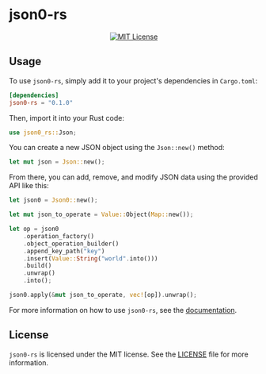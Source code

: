 # json0-rs

<p align=center>
    <a href="https://github.com/ylgrgyq/json0-rs/blob/master/LICENSE"><img src="https://img.shields.io/github/license/ylgrgyq/json0-rs?style=flat-square" alt="MIT License"></a>
</p>


## Usage

To use `json0-rs`, simply add it to your project's dependencies in `Cargo.toml`:

```toml
[dependencies]
json0-rs = "0.1.0"
```

Then, import it into your Rust code:

```rust
use json0_rs::Json;
```

You can create a new JSON object using the `Json::new()` method:

```rust
let mut json = Json::new();
```

From there, you can add, remove, and modify JSON data using the provided API like this:

```rust
let json0 = Json0::new();

let mut json_to_operate = Value::Object(Map::new());

let op = json0
    .operation_factory()
    .object_operation_builder()
    .append_key_path("key")
    .insert(Value::String("world".into()))
    .build()
    .unwrap()
    .into();

json0.apply(&mut json_to_operate, vec![op]).unwrap();
```

For more information on how to use `json0-rs`, see the [documentation](https://docs.rs/json0-rs).

## License

`json0-rs` is licensed under the MIT license. See the [LICENSE](https://github.com/ylgrgyq/json0-rs/blob/master/LICENSE.md) file for more information.
